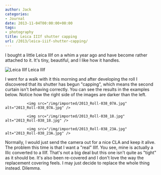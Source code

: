 ```yaml
---
author: Jack
categories:
- Journal
date: 2013-11-04T00:00:00+00:00
tags:
- photography
title: Leica IIIf shutter capping
url: /2013/leica-iiif-shutter-capping/
---
```


I bought a little Leica IIIf on a whim a year ago and have become rather attached to it. It's tiny, beautiful, and I like how it handles.  

<img alt="Leica IIIf" src="/img/imported/20131104_DSCF0005-edit.jpg" />
                    Leica IIIf

I went for a walk with it this morning and after developing the roll I discovered that its shutter has begun "capping", which means the second curtain isn't behaving correctly. You can see the results in the examples below. Notice how the right side of the images are darker than the left. 


              <img src="/img/imported/2013_Roll-038_07A.jpg" alt="2013_Roll-038_07A.jpg" />

              <img src="/img/imported/2013_Roll-038_18.jpg" alt="2013_Roll-038_18.jpg" />

              <img src="/img/imported/2013_Roll-038_23A.jpg" alt="2013_Roll-038_23A.jpg" />
			  

Normally, I would just send the camera out for a nice CLA and keep it alive. The problem this time is that I want a "real" IIIf. You see, mine is actually a IIIc converted to a IIIf. That's not a big deal but this one isn't quite as "tight" as it should be. It's also been re-covered and I don't love the way the replacement covering feels. I may just decide to replace the whole thing instead. Dilemma. 
